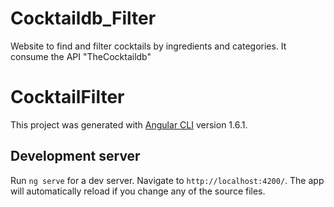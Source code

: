 # Cocktaildb_Filter

Website to find and filter cocktails by ingredients and categories. It consume the API "TheCocktaildb"

# CocktailFilter

This project was generated with [Angular CLI](https://github.com/angular/angular-cli) version 1.6.1.

## Development server

Run `ng serve` for a dev server. Navigate to `http://localhost:4200/`. The app will automatically reload if you change any of the source files.